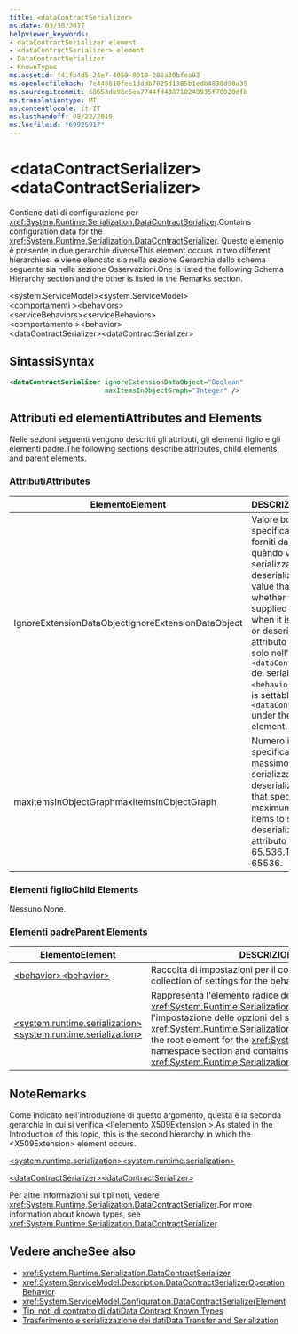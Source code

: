```yaml
---
title: <dataContractSerializer>
ms.date: 03/30/2017
helpviewer_keywords:
- dataContractSerializer element
- <dataContractSerializer> element
- DataContractSerializer
- KnownTypes
ms.assetid: f41fb4d5-24e7-4059-8010-286a30bfea93
ms.openlocfilehash: 7e440810fee1dddb7025d1385b1edb4838d98a39
ms.sourcegitcommit: 68653db98c5ea7744fd438710248935f70020dfb
ms.translationtype: MT
ms.contentlocale: it-IT
ms.lasthandoff: 08/22/2019
ms.locfileid: "69925917"
---
```

# <a name="datacontractserializer"></a><span data-ttu-id="d515d-101">\<dataContractSerializer></span><span class="sxs-lookup"><span data-stu-id="d515d-101">\<dataContractSerializer></span></span>
<span data-ttu-id="d515d-102">Contiene dati di configurazione per <xref:System.Runtime.Serialization.DataContractSerializer>.</span><span class="sxs-lookup"><span data-stu-id="d515d-102">Contains configuration data for the <xref:System.Runtime.Serialization.DataContractSerializer>.</span></span> <span data-ttu-id="d515d-103">Questo elemento è presente in due gerarchie diverse</span><span class="sxs-lookup"><span data-stu-id="d515d-103">This element occurs in two different hierarchies.</span></span> <span data-ttu-id="d515d-104">e viene elencato sia nella sezione Gerarchia dello schema seguente sia nella sezione Osservazioni.</span><span class="sxs-lookup"><span data-stu-id="d515d-104">One is listed the following Schema Hierarchy section and the other is listed in the Remarks section.</span></span>  
  
 <span data-ttu-id="d515d-105">\<system.ServiceModel></span><span class="sxs-lookup"><span data-stu-id="d515d-105">\<system.ServiceModel></span></span>  
<span data-ttu-id="d515d-106">\<comportamenti ></span><span class="sxs-lookup"><span data-stu-id="d515d-106">\<behaviors></span></span>  
<span data-ttu-id="d515d-107">\<serviceBehaviors></span><span class="sxs-lookup"><span data-stu-id="d515d-107">\<serviceBehaviors></span></span>  
<span data-ttu-id="d515d-108">\<comportamento ></span><span class="sxs-lookup"><span data-stu-id="d515d-108">\<behavior></span></span>  
<span data-ttu-id="d515d-109">\<dataContractSerializer></span><span class="sxs-lookup"><span data-stu-id="d515d-109">\<dataContractSerializer></span></span>  
  
## <a name="syntax"></a><span data-ttu-id="d515d-110">Sintassi</span><span class="sxs-lookup"><span data-stu-id="d515d-110">Syntax</span></span>  
  
```xml  
<dataContractSerializer ignoreExtensionDataObject="Boolean"
                        maxItemsInObjectGraph="Integer" />
```  
  
## <a name="attributes-and-elements"></a><span data-ttu-id="d515d-111">Attributi ed elementi</span><span class="sxs-lookup"><span data-stu-id="d515d-111">Attributes and Elements</span></span>  
 <span data-ttu-id="d515d-112">Nelle sezioni seguenti vengono descritti gli attributi, gli elementi figlio e gli elementi padre.</span><span class="sxs-lookup"><span data-stu-id="d515d-112">The following sections describe attributes, child elements, and parent elements.</span></span>  
  
### <a name="attributes"></a><span data-ttu-id="d515d-113">Attributi</span><span class="sxs-lookup"><span data-stu-id="d515d-113">Attributes</span></span>  
  
|<span data-ttu-id="d515d-114">Elemento</span><span class="sxs-lookup"><span data-stu-id="d515d-114">Element</span></span>|<span data-ttu-id="d515d-115">DESCRIZIONE</span><span class="sxs-lookup"><span data-stu-id="d515d-115">Description</span></span>|  
|-------------|-----------------|  
|<span data-ttu-id="d515d-116">IgnoreExtensionDataObject</span><span class="sxs-lookup"><span data-stu-id="d515d-116">ignoreExtensionDataObject</span></span>|<span data-ttu-id="d515d-117">Valore booleano che specifica se ignorare i dati forniti dall'endpoint quando vengono serializzati o deserializzati.</span><span class="sxs-lookup"><span data-stu-id="d515d-117">A Boolean value that specifies whether to ignore data supplied by the endpoint when it is being serialized or deserialized.</span></span> <span data-ttu-id="d515d-118">Questo attributo è impostabile solo nell'elemento `<dataContractSerializer>` del serializzatore `<behavior>`.</span><span class="sxs-lookup"><span data-stu-id="d515d-118">This attribute is settable only on the `<dataContractSerializer>` under the `<behavior>` element.</span></span>|  
|<span data-ttu-id="d515d-119">maxItemsInObjectGraph</span><span class="sxs-lookup"><span data-stu-id="d515d-119">maxItemsInObjectGraph</span></span>|<span data-ttu-id="d515d-120">Numero intero che specifica il numero massimo di elementi da serializzare o deserializzare.</span><span class="sxs-lookup"><span data-stu-id="d515d-120">An integer that specifies the maximum number of items to serialize or deserialize.</span></span> <span data-ttu-id="d515d-121">Questo attributo è pari a 65.536.</span><span class="sxs-lookup"><span data-stu-id="d515d-121">This attribute is 65536.</span></span>|  
  
### <a name="child-elements"></a><span data-ttu-id="d515d-122">Elementi figlio</span><span class="sxs-lookup"><span data-stu-id="d515d-122">Child Elements</span></span>  
 <span data-ttu-id="d515d-123">Nessuno.</span><span class="sxs-lookup"><span data-stu-id="d515d-123">None.</span></span>  
  
### <a name="parent-elements"></a><span data-ttu-id="d515d-124">Elementi padre</span><span class="sxs-lookup"><span data-stu-id="d515d-124">Parent Elements</span></span>  
  
|<span data-ttu-id="d515d-125">Elemento</span><span class="sxs-lookup"><span data-stu-id="d515d-125">Element</span></span>|<span data-ttu-id="d515d-126">DESCRIZIONE</span><span class="sxs-lookup"><span data-stu-id="d515d-126">Description</span></span>|  
|-------------|-----------------|  
|[<span data-ttu-id="d515d-127">\<behavior></span><span class="sxs-lookup"><span data-stu-id="d515d-127">\<behavior></span></span>](behavior-of-servicebehaviors.md)|<span data-ttu-id="d515d-128">Raccolta di impostazioni per il comportamento di un servizio.</span><span class="sxs-lookup"><span data-stu-id="d515d-128">A collection of settings for the behavior of a service.</span></span>|  
|[<span data-ttu-id="d515d-129">\<system.runtime.serialization></span><span class="sxs-lookup"><span data-stu-id="d515d-129">\<system.runtime.serialization></span></span>](system-runtime-serialization.md)|<span data-ttu-id="d515d-130">Rappresenta l'elemento radice della sezione dello spazio dei nomi <xref:System.Runtime.Serialization> e contiene elementi per l'impostazione delle opzioni del serializzatore <xref:System.Runtime.Serialization.DataContractSerializer>.</span><span class="sxs-lookup"><span data-stu-id="d515d-130">Represents the root element for the <xref:System.Runtime.Serialization> namespace section and contains elements for setting options of the <xref:System.Runtime.Serialization.DataContractSerializer>.</span></span>|  
  
## <a name="remarks"></a><span data-ttu-id="d515d-131">Note</span><span class="sxs-lookup"><span data-stu-id="d515d-131">Remarks</span></span>  
 <span data-ttu-id="d515d-132">Come indicato nell'introduzione di questo argomento, questa è la seconda gerarchia in cui si verifica \<l'elemento X509Extension >.</span><span class="sxs-lookup"><span data-stu-id="d515d-132">As stated in the Introduction of this topic, this is the second hierarchy in which the \<X509Extension> element occurs.</span></span>  
  
 [<span data-ttu-id="d515d-133">\<system.runtime.serialization></span><span class="sxs-lookup"><span data-stu-id="d515d-133">\<system.runtime.serialization></span></span>](system-runtime-serialization.md)  
  
 [<span data-ttu-id="d515d-134">\<dataContractSerializer></span><span class="sxs-lookup"><span data-stu-id="d515d-134">\<dataContractSerializer></span></span>](datacontractserializer-element.md)  
  
 <span data-ttu-id="d515d-135">Per altre informazioni sui tipi noti, vedere <xref:System.Runtime.Serialization.DataContractSerializer>.</span><span class="sxs-lookup"><span data-stu-id="d515d-135">For more information about known types, see <xref:System.Runtime.Serialization.DataContractSerializer>.</span></span>  
  
## <a name="see-also"></a><span data-ttu-id="d515d-136">Vedere anche</span><span class="sxs-lookup"><span data-stu-id="d515d-136">See also</span></span>

- <xref:System.Runtime.Serialization.DataContractSerializer>
- <xref:System.ServiceModel.Description.DataContractSerializerOperationBehavior>
- <xref:System.ServiceModel.Configuration.DataContractSerializerElement>
- [<span data-ttu-id="d515d-137">Tipi noti di contratto di dati</span><span class="sxs-lookup"><span data-stu-id="d515d-137">Data Contract Known Types</span></span>](../../../wcf/feature-details/data-contract-known-types.md)
- [<span data-ttu-id="d515d-138">Trasferimento e serializzazione dei dati</span><span class="sxs-lookup"><span data-stu-id="d515d-138">Data Transfer and Serialization</span></span>](../../../wcf/feature-details/data-transfer-and-serialization.md)
